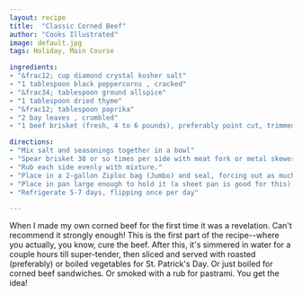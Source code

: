 ```yaml
---
layout: recipe
title:  "Classic Corned Beef"
author: "Cooks Illustrated"
image: default.jpg
tags: Holiday, Main Course

ingredients:
- "&frac12; cup diamond crystal kosher salt"
- "1 tablespoon black peppercorns , cracked"
- "&frac34; tablespoon ground allspice"
- "1 tablespoon dried thyme"
- "&frac12; tablespoon paprika"
- "2 bay leaves , crumbled"
- "1 beef brisket (fresh, 4 to 6 pounds), preferably point cut, trimmed of excess fat, rinsed and patted dry"

directions:
- "Mix salt and seasonings together in a bowl"
- "Spear brisket 30 or so times per side with meat fork or metal skewer"
- "Rub each side evenly with mixture."
- "Place in a 2-gallon Ziploc bag (Jumbo) and seal, forcing out as much air as possible"
- "Place in pan large enough to hold it (a sheet pan is good for this), cover with a second, similar sized pan, and weight down with bricks or cans."
- "Refrigerate 5-7 days, flipping once per day"

---
```


When I made my own corned beef for the first time it was a revelation.  Can't recommend it strongly enough!  This is the first part of the recipe--where you actually, you know, cure the beef.  After this, it's simmered in water for a couple hours till super-tender, then sliced and served with roasted (preferably) or boiled vegetables for St. Patrick's Day.  Or just boiled for corned beef sandwiches.  Or smoked with a rub for pastrami.  You get the idea!  

